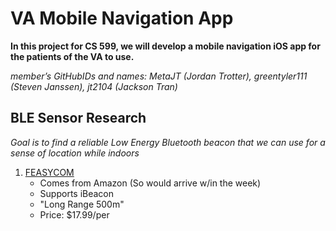# VA Mobile Navigation App

**In this project for CS 599, we will develop a mobile navigation iOS app for the patients of the VA to use.**

_member’s GitHubIDs and names: MetaJT (Jordan Trotter), greentyler111 (Steven Janssen), jt2104 (Jackson Tran)_

## BLE Sensor Research
_Goal is to find a reliable Low Energy Bluetooth beacon that we can use for a sense of location while indoors_
1. [FEASYCOM](https://www.amazon.com/programmable-Battery-Bluetooth-eddystone-Technology/dp/B078N2B7RD/ref=asc_df_B078N2B7RD/?tag=hyprod-20&linkCode=df0&hvadid=241965663546&hvpos=&hvnetw=g&hvrand=10042743716919065296&hvpone=&hvptwo=&hvqmt=&hvdev=c&hvdvcmdl=&hvlocint=&hvlocphy=9024247&hvtargid=pla-486845475033&psc=1&mcid=28dd533fdf473f068e4a01772e7c6224&gclid=CjwKCAiA29auBhBxEiwAnKcSqoCoc_4hhqeMp5lkZ-stfxS8rYdn4bvepKq2QtAFktOopiRQPy92ORoCDMQQAvD_BwE)
   - Comes from Amazon (So would arrive w/in the week)
   - Supports iBeacon
   - "Long Range 500m"
   - Price: $17.99/per
